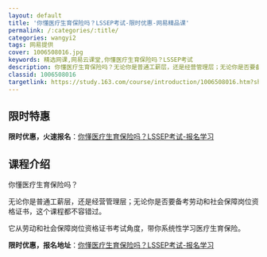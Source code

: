 ```yaml
---
layout: default
title: '你懂医疗生育保险吗？LSSEP考试-限时优惠-网易精品课'
permalink: /:categories/:title/
categories: wangyi2
tags: 网易提供
cover: 1006508016.jpg
keywords: 精选网课,网易云课堂,你懂医疗生育保险吗？LSSEP考试
description: 你懂医疗生育保险吗？无论你是普通工薪层，还是经营管理层；无论你是否要备考劳动和社会保障岗位资格证书，这个课程都不容错过。
classid: 1006508016
targetlink: https://study.163.com/course/introduction/1006508016.htm?share=1&shareId=1025206652&utm_campaign=share&utm_medium=iphoneShare&utm_source=&utm_u=1025206652
---
```


## 限时特惠

**限时优惠，火速报名**：[你懂医疗生育保险吗？LSSEP考试-报名学习](https://study.163.com/course/introduction/1006508016.htm?share=1&shareId=1025206652&utm_campaign=share&utm_medium=iphoneShare&utm_source=&utm_u=1025206652)

## 课程介绍

你懂医疗生育保险吗？

无论你是普通工薪层，还是经营管理层；无论你是否要备考劳动和社会保障岗位资格证书，这个课程都不容错过。

它从劳动和社会保障岗位资格证书考试角度，带你系统性学习医疗生育保险。

**限时优惠，报名地址**：[你懂医疗生育保险吗？LSSEP考试-报名学习](https://study.163.com/course/introduction/1006508016.htm?share=1&shareId=1025206652&utm_campaign=share&utm_medium=iphoneShare&utm_source=&utm_u=1025206652)


